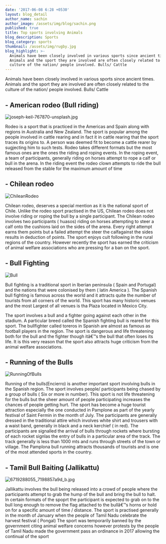 ```yaml
---
date: '2017-06-08 6:28 +0530'
layout: blog_detail
author_name: sachin
author_image: /assets/img/blog/sachin.png
published: true
title: Top sports involving Animals
blog_description: Sports
blog_category: sports
thumbnail: /assets/img/rugby.jpg
blog_highlight: >-
  Animals have been closely involved in various sports since ancient times.
  Animals and the sport they are involved are often closely related to the
  culture of the nation/ people involved. Bulls/ Cattle
---
```


Animals have been closely involved in various sports since ancient times. Animals and the sport they are involved are often closely related to the culture of the nation/ people involved. Bulls/ Cattle 
    
## - **American rodeo (Bull riding)**
![joseph-keil-767870-unsplash.jpg]({{site.baseurl}}/assets/img/joseph-keil-767870-unsplash.jpg)

Rodeo is a sport that is practiced in the Americas and Spain along with regions in Australia and New Zealand. The sport is popular among the people involved in cattle rearing and in fact it in cattle rearing that the sport traces its origins to. A person was deemed fit to become a cattle rearer by sugjecting him to such tests. Rodeo takes different formats but the most famous ones are the ones the riding and roping events.
In the roping event, a team  of participants, generally riding on horses attempt to rope a calf or bull in the arena. In the riding event the rodeo clown attempts to ride the bull released from the stable for the maximum amount of time

## - **Chilean rodeo**
![ChileanRodeo]({{site.baseurl}}/assets/img/jordan-heinrichs-416775-unsplash.jpg)

Chilean rodeo, deserves a special mention as it is the national sport of Chile. Unlike the rodeo sport practised in the US, Chilean rodeo does not involve riding or roping the bull by a single participant. The Chilean rodeo involves two participants ( huasos) riding on horses attempting to steer a calf onto the cushions laid on the sides of the arena. Every right attempt earns them points but a failed attempt the steer the calfagainst the sides results in deduction of points. The sport enjoys cult following in the rural regions of the country. However recently the sport has earned the criticism of animal welfare associations who are pressing for a ban on the sport.

## - **Bull Fighting**
![Bull]({{site.baseurl}}/assets/img/giovanni-calia-384735-unsplash.jpg)

Bull fighting is a traditional sport in Iberian peninsula ( Spain and Portugal) and the nations that were colonised by them ( latin America ). The Spanish bull fighting is famous across the world and it attracts quite the number of tourists from all corners of the world. This sport has many historic venues and the most Largest of all venues is tha Plaza located in Mexico City.

The sport involves a bull and a fighter going against each other in the stadium. A particular breed called the Spanish fighting bull is reared for this sport. The bullfighter called toreros in Spanish are almost as famous as football players in the region. The sport is dangerous and life threatening both for the bull and the fighter though itâ€™s the bull that often loses its life. It is this very reason that the sport also attracts huge criticism from the animal welfare associations.

## - **Running of the Bulls**
![RunningOfBulls]({{site.baseurl}}/assets/img/san-fermin-pamplona-navarra-768233-unsplash.jpg)

Running of the bulls(Encierro)  is another important sport involving bulls in the Spanish region. The sport involves people/ participants being chased by a group of bulls ( Six or more in number). This sport is not life threatening for the bulls but the sheer amount of people participating increases the chances of people getting hurt. The sport has become a huge tourist attraction especially the one conducted in Pamplone as part of the yearly festival of Saint Fermin in the month of July.
The participants are generally dressed in the traditional attire which involves white shirt and trousers with a waist band, generally in black and a neck kerchief ( in red). The participants are signalled the arrival of bulls through rockets where bursting of each rocket signlas the entry of bulls in a particular area of the track. The track generally is less than 1000 mts and runs through streets of the town or village.  The Pamplona bull running attracts thousands of tourists and is one of the most attended sports in the country. 


## - **Tamil Bull Baiting (Jallikattu)**
![6719288055_7198857a9d_b.jpg]({{site.baseurl}}/assets/img/6719288055_7198857a9d_b.jpg)

Jallikattu involves the bull being released into a crowd of people where the participants attempt to grab the hump of the bull and bring the bull to halt. In certain formats of the spoprt the participant is expected to grab on to the bull long enough to remove the flag attached to the bullâ€™s horns or hold on for a specific amount of time / distance.
The sport is practised generally in the month of January when the people of Tamil Nadu celebrate the harvest festival ( Pongal) The sport was temporarily banned by the government citing animal welfare concerns however protests by the people of Tamil Nadu made the government pass an ordinance in 2017 allowing the continual of the sport
